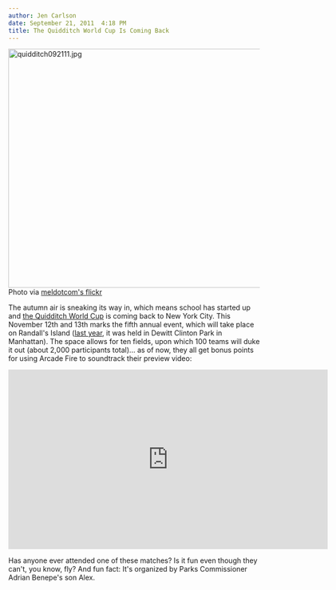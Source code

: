 ```yaml
---
author: Jen Carlson
date: September 21, 2011  4:18 PM
title: The Quidditch World Cup Is Coming Back
---
```


<p><span class="mt-enclosure mt-enclosure-image" style="display: inline;"> <img alt="quidditch092111.jpg" src="https://web.archive.org/web/20111116134104im_/http://gothamist.com/attachments/arts_jen/quidditch092111.jpg" width="640" height="479" class="image-none"> </span><br>
<span class="photo_caption">Photo via <a href="https://web.archive.org/web/20111116134104/http://www.flickr.com/photos/meldotcom/5175186540/">meldotcom&apos;s flickr</a></span></p>

<p>The autumn air is sneaking its way in, which means school has started up and <a href="https://web.archive.org/web/20111116134104/http://www.internationalquidditch.org/worldcup/">the Quidditch World Cup</a> is coming back to New York City. This November 12th and 13th marks the fifth annual event, which will take place on Randall&apos;s Island (<a href="https://web.archive.org/web/20111116134104/http://gothamist.com/2010/11/13/quidditch_world_cup_going_down_on_t.php">last year</a>, it was held in Dewitt Clinton Park in Manhattan). The space allows for ten fields, upon which 100 teams will duke it out (about 2,000 participants total)... as of now, they all get bonus points for using Arcade Fire to soundtrack their preview video:</p>

<p><iframe width="640" height="360" src="https://web.archive.org/web/20111116134104if_/http://www.youtube.com/embed/ZdD5MHafxFo" frameborder="0" allowfullscreen></iframe></p>

<p>Has anyone ever attended one of these matches? Is it fun even though they can&apos;t, you know, fly? And fun fact: It&apos;s organized by Parks Commissioner Adrian Benepe&apos;s son Alex.</p>